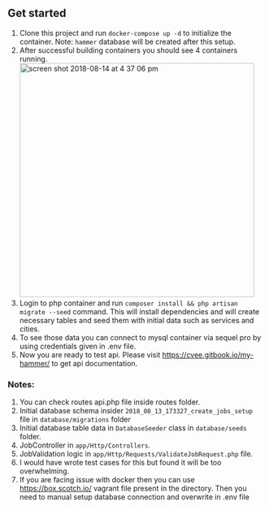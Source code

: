 ## Get started

1. Clone this project and run `docker-compose up -d` to initialize the container. Note: `hammer` database will be created after this setup.
2. After successful building containers you should see 4 containers running. <img width="461" alt="screen shot 2018-08-14 at 4 37 06 pm" src="https://user-images.githubusercontent.com/7669734/44095042-72c1c2e4-9fe0-11e8-8248-532b2ef0beda.png">
3. Login to php container and run `composer install && php artisan migrate --seed` command. This will install dependencies and will create necessary tables and seed them with initial data such as services and cities.
4. To see those data you can connect to mysql container via sequel pro by using credentials given in .env file.
5. Now you are ready to test api. Please visit https://cvee.gitbook.io/my-hammer/ to get api documentation.

### Notes:
1. You can check routes api.php file inside routes folder.
2. Initial database schema insider `2018_08_13_173327_create_jobs_setup` file in `database/migrations` folder
3. Initial database table data in `DatabaseSeeder` class in `database/seeds` folder.
4. JobController in `app/Http/Controllers`.
5. JobValidation logic in `app/Http/Requests/ValidateJobRequest.php` file.
6. I would have wrote test cases for this but found it will be too overwhelming.
7. If you are facing issue with docker then you can use https://box.scotch.io/ vagrant file present in the directory.
Then you need to manual setup database connection and overwrite in .env file
